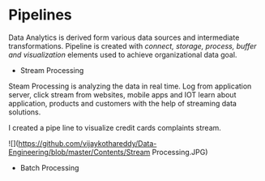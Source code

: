 # Pipelines

Data Analytics is derived form various data sources and intermediate transformations.  Pipeline is created with *connect, storage, process, buffer and visualization* elements used to achieve organizational data goal.
* Stream Processing

Steam Processing is analyzing the data in real time.  Log from application server, click stream from websites, mobile apps and IOT learn about application, products and customers with the help of streaming data solutions.

I created a pipe line to visualize credit cards complaints stream.

![](https://github.com/vijaykothareddy/Data-Engineering/blob/master/Contents/Stream Processing.JPG)
* Batch Processing
